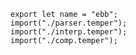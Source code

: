 
    export let name = "ebb";
    import("./parser.temper");
    import("./interp.temper");
    import("./comp.temper");

